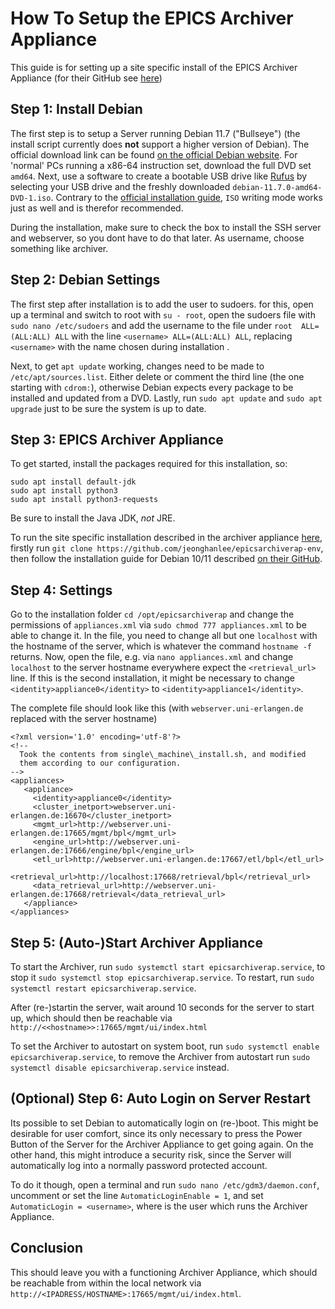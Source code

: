 # How To Setup the EPICS Archiver Appliance
This guide is for setting up a site specific install of the EPICS Archiver Appliance (for their GitHub see [here](https://slacmshankar.github.io/epicsarchiver_docs/index.html))

## Step 1: Install Debian
The first step is to setup a Server running Debian 11.7 ("Bullseye") (the install script currently does **not** support a higher version of Debian).
The official download link can be found [on the official Debian website](https://www.debian.org/releases/bullseye/debian-installer/).
For 'normal' PCs running a x86-64 instruction set, download the full DVD set `amd64`. 
Next, use a software to create a bootable USB drive like [Rufus](https://rufus.ie) by selecting your USB drive and the freshly downloaded `debian-11.7.0-amd64-DVD-1.iso`. 
Contrary to the [official installation guide](https://wiki.debian.org/DebianInstall), `ISO` writing mode works just as well and is therefor recommended.

During the installation, make sure to check the box to install the SSH server and webserver, so you dont have to do that later.
As username, choose something like archiver.

## Step 2: Debian Settings
The first step after installation is to add the user to sudoers.
for this, open up a terminal and switch to root with `su - root`, open the sudoers file with `sudo nano /etc/sudoers` and add the username to the file under `root  ALL=(ALL:ALL) ALL` with the line `<username> ALL=(ALL:ALL) ALL`, replacing `<username>` with the name chosen during installation .

Next, to get `apt update` working, changes need to be made to `/etc/apt/sources.list`.
Either delete or comment the third line (the one starting with `cdrom:`), otherwise Debian expects every package to be installed and updated from a DVD.
Lastly, run `sudo apt update` and `sudo apt upgrade` just to be sure the system is up to date.

## Step 3: EPICS Archiver Appliance
To get started, install the packages required for this installation, so:
```
sudo apt install default-jdk
sudo apt install python3
sudo apt install python3-requests
```
Be sure to install the Java JDK, *not* JRE.

To run the site specific installation described in the archiver appliance [here](https://slacmshankar.github.io/epicsarchiver_docs/installguide.html),
firstly run `git clone https://github.com/jeonghanlee/epicsarchiverap-env`, then follow the installation guide for Debian 10/11 described [on their GitHub](https://github.com/jeonghanlee/epicsarchiverap-env).



## Step 4: Settings
Go to the installation folder `cd /opt/epicsarchiverap` and change the permissions of `appliances.xml` via `sudo chmod 777 appliances.xml` to be able to change it.
In the file, you need to change all but one `localhost` with the hostname of the server, which is whatever the command `hostname -f` returns.
Now, open the file, e.g. via `nano appliances.xml` and change `localhost` to the server hostname everywhere expect the `<retrieval_url>` line.
If this is the second installation, it might be necessary to change `<identity>appliance0</identity>` to `<identity>appliance1</identity>`.

The complete file should look like this (with `webserver.uni-erlangen.de` replaced with the server hostname)
```
<?xml version='1.0' encoding='utf-8'?>
<!--
  Took the contents from single\_machine\_install.sh, and modified
  them according to our configuration.
-->
<appliances>
   <appliance>
     <identity>appliance0</identity>
     <cluster_inetport>webserver.uni-erlangen.de:16670</cluster_inetport>
     <mgmt_url>http://webserver.uni-erlangen.de:17665/mgmt/bpl</mgmt_url>
     <engine_url>http://webserver.uni-erlangen.de:17666/engine/bpl</engine_url>
     <etl_url>http://webserver.uni-erlangen.de:17667/etl/bpl</etl_url>
     <retrieval_url>http://localhost:17668/retrieval/bpl</retrieval_url>
     <data_retrieval_url>http://webserver.uni-erlangen.de:17668/retrieval</data_retrieval_url>
   </appliance>
</appliances>
```

## Step 5: (Auto-)Start Archiver Appliance
To start the Archiver, run `sudo systemctl start epicsarchiverap.service`, to stop it `sudo systemctl stop epicsarchiverap.service`. To restart, run `sudo systemctl restart epicsarchiverap.service`.

After (re-)startin the server, wait around 10 seconds for the server to start up, which should then be reachable via `http://<<hostname>>:17665/mgmt/ui/index.html` 

To set the Archiver to autostart on system boot, run `sudo systemctl enable epicsarchiverap.service`, to remove the Archiver from autostart run `sudo systemctl disable epicsarchiverap.service` instead.

## (Optional) Step 6: Auto Login on Server Restart
Its possible to set Debian to automatically login on (re-)boot. This might be desirable for user comfort, since its only necessary to press the Power Button of the Server for the Archiver Appliance to get going again. On the other hand, this might introduce a security risk, since the Server will automatically log into a normally password protected account.

To do it though, open a terminal and run `sudo nano /etc/gdm3/daemon.conf`, uncomment or set the line `AutomaticLoginEnable = 1`, and set `AutomaticLogin = <username>`, where <username> is the user which runs the Archiver Appliance.

## Conclusion
This should leave you with a functioning Archiver Appliance, which should be reachable from within the local network via `http://<IPADRESS/HOSTNAME>:17665/mgmt/ui/index.html`.
